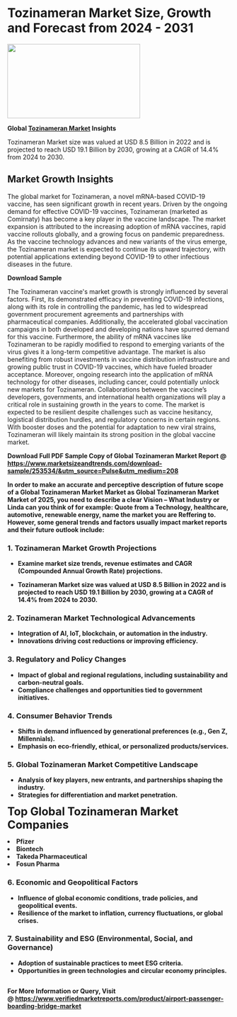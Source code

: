 <H1>Tozinameran Market Size, Growth and Forecast from 2024 - 2031</H1><img class="aligncenter size-medium wp-image-584254" src="https://thirdeyenews.in/wp-content/uploads/2024/09/Global-Market-Research-300x168.jpeg" alt="" width="300" height="168" /><p><strong>Global&nbsp;<a href="https://www.marketsizeandtrends.com/download-sample/253534/&amp;utm_source=Pulse&amp;utm_medium=208">Tozinameran Market</a> Insights</strong></p><p>Tozinameran Market size was valued at USD 8.5 Billion in 2022 and is projected to reach USD 19.1 Billion by 2030, growing at a CAGR of 14.4% from 2024 to 2030.</p><p><h2>Market Growth Insights</h2> <p>The global market for Tozinameran, a novel mRNA-based COVID-19 vaccine, has seen significant growth in recent years. Driven by the ongoing demand for effective COVID-19 vaccines, Tozinameran (marketed as Comirnaty) has become a key player in the vaccine landscape. The market expansion is attributed to the increasing adoption of mRNA vaccines, rapid vaccine rollouts globally, and a growing focus on pandemic preparedness. As the vaccine technology advances and new variants of the virus emerge, the Tozinameran market is expected to continue its upward trajectory, with potential applications extending beyond COVID-19 to other infectious diseases in the future.</p> <p><strong>Download Sample</strong></p> <p>The Tozinameran vaccine's market growth is strongly influenced by several factors. First, its demonstrated efficacy in preventing COVID-19 infections, along with its role in controlling the pandemic, has led to widespread government procurement agreements and partnerships with pharmaceutical companies. Additionally, the accelerated global vaccination campaigns in both developed and developing nations have spurred demand for this vaccine. Furthermore, the ability of mRNA vaccines like Tozinameran to be rapidly modified to respond to emerging variants of the virus gives it a long-term competitive advantage. The market is also benefiting from robust investments in vaccine distribution infrastructure and growing public trust in COVID-19 vaccines, which have fueled broader acceptance. Moreover, ongoing research into the application of mRNA technology for other diseases, including cancer, could potentially unlock new markets for Tozinameran. Collaborations between the vaccine’s developers, governments, and international health organizations will play a critical role in sustaining growth in the years to come. The market is expected to be resilient despite challenges such as vaccine hesitancy, logistical distribution hurdles, and regulatory concerns in certain regions. With booster doses and the potential for adaptation to new viral strains, Tozinameran will likely maintain its strong position in the global vaccine market. <p><strong></p><p><span class=""><strong>Download Full PDF Sample Copy of Global Tozinameran Market Report</strong> @ <a href="https://www.marketsizeandtrends.com/download-sample/253534/&amp;utm_source=Pulse&amp;utm_medium=208" target="_blank">https://www.marketsizeandtrends.com/download-sample/253534/&amp;utm_source=Pulse&amp;utm_medium=208</a></span></p><p>In order to make an accurate and perceptive description of future scope of a Global&nbsp;Tozinameran Market Market as Global&nbsp;Tozinameran Market Market of 2025, you need to describe a clear Vision &ndash; What Industry or Linda can you think of for example: Quote from a Technology, healthcare, automotive, renewable energy, name the market you are Reffering to. However, some general trends and factors usually impact market reports and their future outlook include:</p><h3>1.&nbsp;<strong>Tozinameran Market Growth Projections</strong></h3><ul><li>Examine market size trends, revenue estimates and CAGR (Compounded Annual Growth Rate) projections.</li><li><p>Tozinameran Market size was valued at USD 8.5 Billion in 2022 and is projected to reach USD 19.1 Billion by 2030, growing at a CAGR of 14.4% from 2024 to 2030.</p></li></ul><h3>2.&nbsp;<strong>Tozinameran Market Technological Advancements</strong></h3><ul><li>Integration of AI, IoT, blockchain, or automation in the industry.</li><li>Innovations driving cost reductions or improving efficiency.</li></ul><h3>3.&nbsp;<strong>Regulatory and Policy Changes</strong></h3><ul><li>Impact of global and regional regulations, including sustainability and carbon-neutral goals.</li><li>Compliance challenges and opportunities tied to government initiatives.</li></ul><h3>4.&nbsp;<strong>Consumer Behavior Trends</strong></h3><ul><li>Shifts in demand influenced by generational preferences (e.g., Gen Z, Millennials).</li><li>Emphasis on eco-friendly, ethical, or personalized products/services.</li></ul><h3>5.&nbsp;<strong>Global Tozinameran Market Competitive Landscape</strong></h3><ul><li>Analysis of key players, new entrants, and partnerships shaping the industry.</li><li>Strategies for differentiation and market penetration.</li></ul><p data-pm-slice="1 1 []"><span style="color: inherit; font-family: inherit; font-size: 25px;">Top Global Tozinameran Market Companies</span></p><div class="" data-test-id=""><p><li>Pfizer</li><li> Biontech</li><li> Takeda Pharmaceutical</li><li> Fosun Pharma</li></p></div><h3>6.&nbsp;<strong>Economic and Geopolitical Factors</strong></h3><ul><li>Influence of global economic conditions, trade policies, and geopolitical events.</li><li>Resilience of the market to inflation, currency fluctuations, or global crises.</li></ul><h3>7.&nbsp;<strong>Sustainability and ESG (Environmental, Social, and Governance)</strong></h3><ul><li>Adoption of sustainable practices to meet ESG criteria.</li><li>Opportunities in green technologies and circular economy principles.</li></ul><h2><strong style="font-size: 14px;">For More Information or Query, Visit @&nbsp;</strong><a style="background-color: #ffffff; font-size: 14px;" href="https://www.marketsizeandtrends.com/report/tozinameran-market/" target="_blank">https://www.verifiedmarketreports.com/product/airport-passenger-boarding-bridge-market</a></h2>
